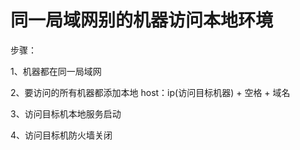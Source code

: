 # 同一局域网别的机器访问本地环境

步骤：

1、机器都在同一局域网

2、要访问的所有机器都添加本地 host：ip(访问目标机器) + 空格 + 域名

3、访问目标机本地服务启动

4、访问目标机防火墙关闭





